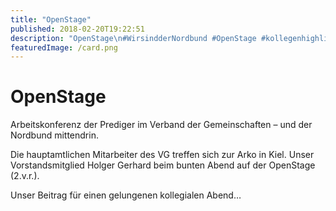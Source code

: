 ```yaml
---
title: "OpenStage"
published: 2018-02-20T19:22:51
description: "OpenStage\n#WirsindderNordbund #OpenStage #kollegenhighlight #FeierAbend"
featuredImage: /card.png
---
```


# OpenStage

Arbeitskonferenz der Prediger im Verband der Gemeinschaften &#8211; und der Nordbund mittendrin.

Die hauptamtlichen Mitarbeiter des VG treffen sich zur Arko in Kiel. Unser Vorstandsmitglied Holger Gerhard beim bunten Abend auf der OpenStage (2.v.r.).

Unser Beitrag für einen gelungenen kollegialen Abend&#8230;

<img loading="lazy" src="/old/DSC_1912.jpg" alt>